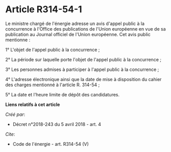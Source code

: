 # Article R314-54-1

Le ministre chargé de l'énergie adresse un avis d'appel public à la concurrence à l'Office des publications de l'Union
européenne en vue de sa publication au Journal officiel de l'Union européenne. Cet avis public mentionne : 

1° L'objet de l'appel public à la concurrence ; 

2° La période sur laquelle porte l'objet de l'appel public à la concurrence ; 

3° Les personnes admises à participer à l'appel public à la concurrence ; 

4° L'adresse électronique ainsi que la date de mise à disposition du cahier des charges mentionné à l'article R. 314-54 ; 

5° La date et l'heure limite de dépôt des candidatures.

**Liens relatifs à cet article**

_Créé par_:

  - Décret n°2018-243 du 5 avril 2018 - art. 4

_Cite_:

  - Code de l'énergie - art. R314-54 (V)

